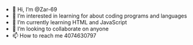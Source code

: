 - 👋 Hi, I’m @Zar-69
- 👀 I’m interested in learning for about coding programs and languages
- 🌱 I’m currently learning HTML and JavaScript 
- 💞️ I’m looking to collaborate on anyone 
- 📫 How to reach me 4074630797

<!---
Zar-69/Zar-69 is a ✨ special ✨ repository because its `README.md` (this file) appears on your GitHub profile.
You can click the Preview link to take a look at your changes.
--->
